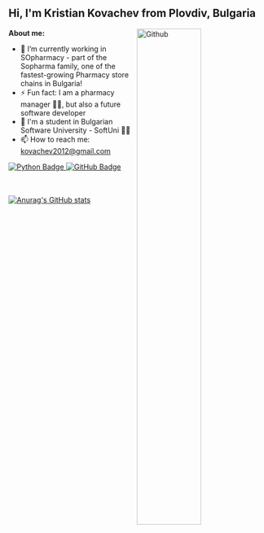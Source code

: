 ## Hi, I'm Kristian Kovachev from Plovdiv, Bulgaria 

<img width="50%" align="right" alt="Github" src="https://www.pngall.com/wp-content/uploads/5/Python-PNG-Pic.png" />

**About me:**
- 🔭 I’m currently working in SOpharmacy - part of the Sopharma family, one of the fastest-growing Pharmacy store chains in Bulgaria!
- ⚡ Fun fact: I am a pharmacy manager 👨‍⚕️, but also a future software developer
- 📖 I'm a student in Bulgarian Software University - SoftUni 🧑‍🎓
- 📫 How to reach me: kovachev2012@gmail.com 
<a href="your-python-URL">
  <img src="https://img.shields.io/badge/python-3670A0?style=for-the-badge&logo=python&logoColor=ffdd54" alt="Python Badge"/>
</a>
<a href="your-github-URL">
  <img src="https://img.shields.io/badge/github-%23121011.svg?style=for-the-badge&logo=github&logoColor=white" alt="GitHub Badge"/>
<a</a>

<br/><br/>
[![Anurag's GitHub stats](https://github-readme-stats.vercel.app/api?username=KrisKov76)](https://github.com/anuraghazra/github-readme-stats)
